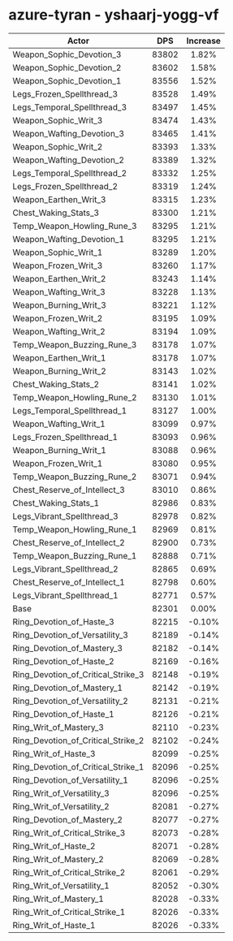 # azure-tyran - yshaarj-yogg-vf
| Actor | DPS | Increase |
|---|:---:|:---:|
|Weapon_Sophic_Devotion_3|83802|1.82%|
|Weapon_Sophic_Devotion_2|83602|1.58%|
|Weapon_Sophic_Devotion_1|83556|1.52%|
|Legs_Frozen_Spellthread_3|83528|1.49%|
|Legs_Temporal_Spellthread_3|83497|1.45%|
|Weapon_Sophic_Writ_3|83474|1.43%|
|Weapon_Wafting_Devotion_3|83465|1.41%|
|Weapon_Sophic_Writ_2|83393|1.33%|
|Weapon_Wafting_Devotion_2|83389|1.32%|
|Legs_Temporal_Spellthread_2|83332|1.25%|
|Legs_Frozen_Spellthread_2|83319|1.24%|
|Weapon_Earthen_Writ_3|83315|1.23%|
|Chest_Waking_Stats_3|83300|1.21%|
|Temp_Weapon_Howling_Rune_3|83295|1.21%|
|Weapon_Wafting_Devotion_1|83295|1.21%|
|Weapon_Sophic_Writ_1|83289|1.20%|
|Weapon_Frozen_Writ_3|83260|1.17%|
|Weapon_Earthen_Writ_2|83243|1.14%|
|Weapon_Wafting_Writ_3|83228|1.13%|
|Weapon_Burning_Writ_3|83221|1.12%|
|Weapon_Frozen_Writ_2|83195|1.09%|
|Weapon_Wafting_Writ_2|83194|1.09%|
|Temp_Weapon_Buzzing_Rune_3|83178|1.07%|
|Weapon_Earthen_Writ_1|83178|1.07%|
|Weapon_Burning_Writ_2|83143|1.02%|
|Chest_Waking_Stats_2|83141|1.02%|
|Temp_Weapon_Howling_Rune_2|83130|1.01%|
|Legs_Temporal_Spellthread_1|83127|1.00%|
|Weapon_Wafting_Writ_1|83099|0.97%|
|Legs_Frozen_Spellthread_1|83093|0.96%|
|Weapon_Burning_Writ_1|83088|0.96%|
|Weapon_Frozen_Writ_1|83080|0.95%|
|Temp_Weapon_Buzzing_Rune_2|83071|0.94%|
|Chest_Reserve_of_Intellect_3|83010|0.86%|
|Chest_Waking_Stats_1|82986|0.83%|
|Legs_Vibrant_Spellthread_3|82978|0.82%|
|Temp_Weapon_Howling_Rune_1|82969|0.81%|
|Chest_Reserve_of_Intellect_2|82900|0.73%|
|Temp_Weapon_Buzzing_Rune_1|82888|0.71%|
|Legs_Vibrant_Spellthread_2|82865|0.69%|
|Chest_Reserve_of_Intellect_1|82798|0.60%|
|Legs_Vibrant_Spellthread_1|82771|0.57%|
|Base|82301|0.00%|
|Ring_Devotion_of_Haste_3|82215|-0.10%|
|Ring_Devotion_of_Versatility_3|82189|-0.14%|
|Ring_Devotion_of_Mastery_3|82182|-0.14%|
|Ring_Devotion_of_Haste_2|82169|-0.16%|
|Ring_Devotion_of_Critical_Strike_3|82148|-0.19%|
|Ring_Devotion_of_Mastery_1|82142|-0.19%|
|Ring_Devotion_of_Versatility_2|82131|-0.21%|
|Ring_Devotion_of_Haste_1|82126|-0.21%|
|Ring_Writ_of_Mastery_3|82110|-0.23%|
|Ring_Devotion_of_Critical_Strike_2|82102|-0.24%|
|Ring_Writ_of_Haste_3|82099|-0.25%|
|Ring_Devotion_of_Critical_Strike_1|82096|-0.25%|
|Ring_Devotion_of_Versatility_1|82096|-0.25%|
|Ring_Writ_of_Versatility_3|82096|-0.25%|
|Ring_Writ_of_Versatility_2|82081|-0.27%|
|Ring_Devotion_of_Mastery_2|82077|-0.27%|
|Ring_Writ_of_Critical_Strike_3|82073|-0.28%|
|Ring_Writ_of_Haste_2|82071|-0.28%|
|Ring_Writ_of_Mastery_2|82069|-0.28%|
|Ring_Writ_of_Critical_Strike_2|82061|-0.29%|
|Ring_Writ_of_Versatility_1|82052|-0.30%|
|Ring_Writ_of_Mastery_1|82028|-0.33%|
|Ring_Writ_of_Critical_Strike_1|82026|-0.33%|
|Ring_Writ_of_Haste_1|82026|-0.33%|
